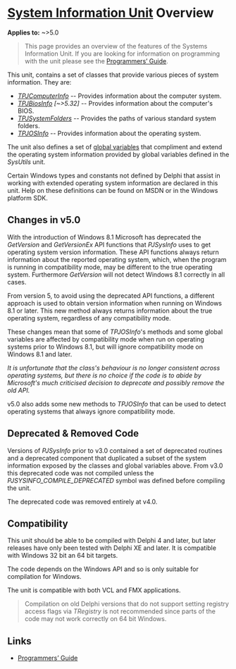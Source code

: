 # [System Information Unit](../index.md) Overview

**Applies to:** ~>5.0

> This page provides an overview of the features of the Systems Information Unit. If you are looking for information on programming with the unit please see the [Programmers’ Guide](./API.md).

This unit, contains a set of classes that provide various pieces of system information. They are:

* [_TPJComputerInfo_](./API/TPJComputerInfo.md) -- Provides information about the computer system.
* _[TPJBiosInfo](./API/TPJBiosInfo.md) [~>5.32]_ -- Provides information about the computer's BIOS.
* [_TPJSystemFolders_](./API/TPJSystemFolders.md) -- Provides the paths of various standard system folders. 
* [_TPJOSInfo_](./API/TPJOSInfo.md) -- Provides information about the operating system.

The unit also defines a set of [global variables](./API/Globals.md) that compliment and extend the operating system information provided by global variables defined in the _SysUtils_ unit.

Certain Windows types and constants not defined by Delphi that assist in working with extended operating system information are declared in this unit. Help on these definitions can be found on MSDN or in the Windows platform SDK.

## Changes in v5.0

With the introduction of Windows 8.1 Microsoft has deprecated the _GetVersion_ and _GetVersionEx_ API functions that _PJSysInfo_ uses to get operating system version information. These API functions always return information about the reported operating system, which, when the program is running in compatibility mode, may be different to the true operating system. Furthermore _GetVersion_ will not detect Windows 8.1 correctly in all cases.

From version 5, to avoid using the deprecated API functions, a different approach is used to obtain version information when running on Windows 8.1 or later. This new method always returns information about the true operating system, regardless of any compatibility mode.

These changes mean that some of _TPJOSInfo_'s methods and some global variables are affected by compatibility mode when run on operating systems prior to Windows 8.1, but will ignore compatibility mode on Windows 8.1 and later.

_It is unfortunate that the class's behaviour is no longer consistent across operating systems, but there is no choice if the code is to abide by Microsoft's much criticised decision to deprecate and possibly remove the old API._

v5.0 also adds some new methods to _TPJOSInfo_ that can be used to detect operating systems that always ignore compatibility mode.

## Deprecated & Removed Code

Versions of _PJSysInfo_ prior to v3.0 contained a set of deprecated routines and a deprecated component that duplicated a subset of the system information exposed by the classes and global variables above. From v3.0 this deprecated code was not compiled unless the _PJSYSINFO\_COMPILE\_DEPRECATED_ symbol was defined before compiling the unit.

The deprecated code was removed entirely at v4.0.

## Compatibility

This unit should be able to be compiled with Delphi 4 and later, but later releases have only been tested with Delphi XE and later. It is compatible with Windows 32 bit an 64 bit targets.

The code depends on the Windows API and so is only suitable for compilation for Windows.

The unit is compatible with both VCL and FMX applications.

> Compilation on old Delphi versions that do not support setting registry access flags via _TRegistry_ is not recommended since parts of the code may not work correctly on 64 bit Windows.

## Links

* [Programmers’ Guide](./API.md)
